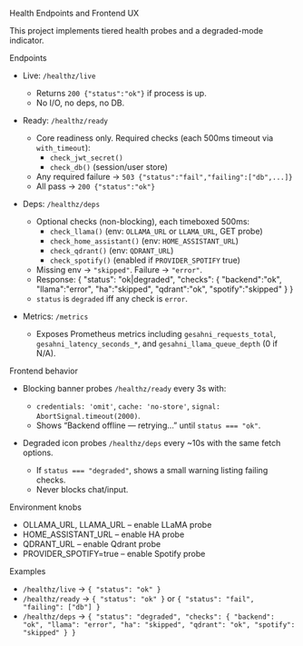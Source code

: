Health Endpoints and Frontend UX

This project implements tiered health probes and a degraded-mode indicator.

Endpoints

- Live: `/healthz/live`
  - Returns `200 {"status":"ok"}` if process is up.
  - No I/O, no deps, no DB.

- Ready: `/healthz/ready`
  - Core readiness only. Required checks (each 500ms timeout via `with_timeout`):
    - `check_jwt_secret()`
    - `check_db()` (session/user store)
  - Any required failure → `503 {"status":"fail","failing":["db",...]}`
  - All pass → `200 {"status":"ok"}`

- Deps: `/healthz/deps`
  - Optional checks (non-blocking), each timeboxed 500ms:
    - `check_llama()` (env: `OLLAMA_URL` or `LLAMA_URL`, GET probe)
    - `check_home_assistant()` (env: `HOME_ASSISTANT_URL`)
    - `check_qdrant()` (env: `QDRANT_URL`)
    - `check_spotify()` (enabled if `PROVIDER_SPOTIFY` true)
  - Missing env → `"skipped"`. Failure → `"error"`.
  - Response:
    {
      "status": "ok|degraded",
      "checks": { "backend":"ok", "llama":"error", "ha":"skipped", "qdrant":"ok", "spotify":"skipped" }
    }
  - `status` is `degraded` iff any check is `error`.

- Metrics: `/metrics`
  - Exposes Prometheus metrics including `gesahni_requests_total`, `gesahni_latency_seconds_*`, and `gesahni_llama_queue_depth` (0 if N/A).

Frontend behavior

- Blocking banner probes `/healthz/ready` every 3s with:
  - `credentials: 'omit'`, `cache: 'no-store'`, `signal: AbortSignal.timeout(2000)`.
  - Shows “Backend offline — retrying…” until `status === "ok"`.

- Degraded icon probes `/healthz/deps` every ~10s with the same fetch options.
  - If `status === "degraded"`, shows a small warning listing failing checks.
  - Never blocks chat/input.

Environment knobs

- OLLAMA_URL, LLAMA_URL – enable LLaMA probe
- HOME_ASSISTANT_URL – enable HA probe
- QDRANT_URL – enable Qdrant probe
- PROVIDER_SPOTIFY=true – enable Spotify probe

Examples

- `/healthz/live` → `{ "status": "ok" }`
- `/healthz/ready` → `{ "status": "ok" }` or `{ "status": "fail", "failing": ["db"] }`
- `/healthz/deps` → `{ "status": "degraded", "checks": { "backend": "ok", "llama": "error", "ha": "skipped", "qdrant": "ok", "spotify": "skipped" } }`
